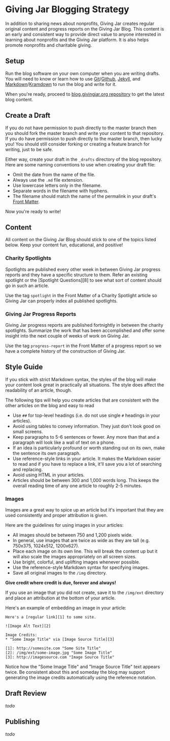 # Giving Jar Blogging Strategy

In addition to sharing news about nonprofits, Giving Jar creates regular original content and progress reports on the Giving Jar Blog. This content is an early and consistent way to provide direct value to anyone interested in learning about nonprofits and the Giving Jar platform. It is also helps promote nonprofits and charitable giving.

## Setup

Run the blog software on your own computer when you are writing drafts. You will need to know or learn how to use [Git][1]/[Github][2], [Jekyll][3], and [Markdown][4]/[Kramdown][5] to run the blog and write for it.

When you're ready, proceed to [blog.givingjar.org repository][6] to get the latest blog content.

## Create a Draft

If you do not have permission to push directly to the master branch then you should fork the master branch and write your content to that repository. If you do have permission to push directly to the master branch, then lucky you! You should still consider forking or creating a feature branch for writing, just to be safe.

Either way, create your draft in the `_drafts` directory of the blog repository. Here are some naming conventions to use when creating your draft file:

* Omit the date from the name of the file.
* Always use the `.md` file extension.
* Use lowercase letters only in the filename.
* Separate words in the filename with hyphens.
* The filename should match the name of the permalink in your draft's [Front Matter][7].

Now you're ready to write!

## Content

All content on the Giving Jar Blog should stick to one of the topics listed below. Keep your content fun, educational, and positive!

### Charity Spotlights

Spotlights are published every other week in between Giving Jar progress reports and they have a specific structure to them. Refer an existing spotlight or the [Spotlight Questions][8] to see what sort of content should go in such an article.

Use the tag `spotlight` in the Front Matter of a Charity Spotlight article so Giving Jar can properly index all published spotlights.

### Giving Jar Progress Reports

Giving Jar progress reports are published fortnightly in between the charity spotlights. Summarize the work that has been accomplished and offer some insight into the next couple of weeks of work on Giving Jar.

Use the tag `progress-report` in the Front Matter of a progress report so we have a complete history of the construction of Giving Jar.

## Style Guide

If you stick with strict Markdown syntax, the styles of the blog will make your content look great in practically all situations. The style does affect the readability of an article, though.

The following tips will help you create articles that are consistent with the other articles on the blog and easy to read

* Use `##` for top-level headings (i.e. do not use single `#` headings in your articles).
* Avoid using tables to convey information. They just don't look good on small screens.
* Keep paragraphs to 5-6 sentences or fewer. Any more than that and a paragraph will look like a wall of text on a phone.
* If an idea is particularly profound or worth standing out on its own, make the sentence its own paragraph.
* Use reference-style links in your article. It makes the Markdown easier to read and if you have to replace a link, it'll save you a lot of searching and replacing.
* Avoid using HTML in your articles.
* Articles should be between 300 and 1,000 words long. This keeps the overall reading time of any one article to roughly 2-5 minutes.

### Images

Images are a great way to spice up an article but it's important that they are used consistently and proper attribution is given.

Here are the guidelines for using images in your articles:

* All images should be between 750 and 1,200 pixels wide.
* In general, use images that are twice as wide as they are tall (e.g. 750x375, 1024x512, 1200x627).
* Place each image on its own line. This will break the content up but it will also scale the images appropriately on all screen sizes.
* Use bright, colorful, and uplifting images whenever possible.
* Use the reference-style Markdown syntax for specifying images.
* Save all original images to the `/img` directory.

**Give credit where credit is due, forever and always!**

If you use an image that you did not create, save it to the `/img/ext` directory and place an attribution at the bottom of your article.

Here's an example of embedding an image in your article:

    Here's a [regular link][1] to some site.

    ![Image Alt Text][2]

    Image Credits:
    * "Some Image Title" via [Image Source Title][3]

    [1]: http://somesite.com "Some Site Title"
    [2]: /img/ext/some-image.jpg "Some Image Title"
    [3]: http://imagesource.com "Image Source Title"

Notice how the "Some Image Title" and "Image Source Title" text appears twice. Be consistent about this and someday the blog may support generating the image credits automatically using the reference notation.

## Draft Review

*todo*

## Publishing

*todo*



[1]: http://www.git-scm.com/ "Git Version Control Software"
[2]: https://github.com/ "GitHub Project Management"
[3]: http://jekyllrb.com/ "Jekyll Blog Aware Site Generator"
[4]: http://daringfireball.net/projects/markdown/syntax "Markdown Syntax Guide"
[5]: http://kramdown.gettalong.org/syntax.html "Kramdown Syntax Guide"
[6]: https://github.com/technical-rex/blog.givingjar.org "blog.givingjar.org repository on GitHub"
[7]: http://jekyllrb.com/docs/frontmatter/ "Jekyll Front Matter"
